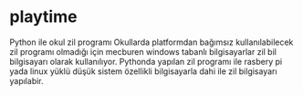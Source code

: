# playtime
Python ile okul zil programı
Okullarda platformdan bağımsız kullanılabilecek zil programı olmadığı için mecburen 
windows tabanlı bilgisayarlar zil bil bilgisayarı olarak kullanılıyor. Pythonda yapılan zil programı 
ile rasbery pi yada linux yüklü düşük sistem özellikli bilgisayarla dahi ile zil bilgisayarı yapılabir.
